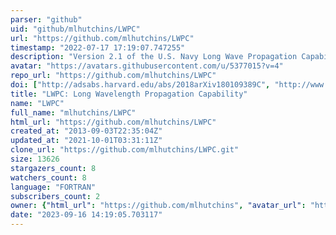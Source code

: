 ```yaml
---
parser: "github"
uid: "github/mlhutchins/LWPC"
url: "https://github.com/mlhutchins/LWPC"
timestamp: "2022-07-17 17:19:07.747255"
description: "Version 2.1 of the U.S. Navy Long Wave Propagation Capability code with alterations for running as a MATLAB function. The altered version has most warning and error reporting removed."
avatar: "https://avatars.githubusercontent.com/u/5377015?v=4"
repo_url: "https://github.com/mlhutchins/LWPC"
doi: ["http://adsabs.harvard.edu/abs/2018arXiv180109389C", "http://www.dtic.mil/get-tr-doc/pdf?AD=ADA350375", "https://ui.adsabs.harvard.edu/abs/2018ascl.soft03012U/abstract"]
title: "LWPC: Long Wavelength Propagation Capability"
name: "LWPC"
full_name: "mlhutchins/LWPC"
html_url: "https://github.com/mlhutchins/LWPC"
created_at: "2013-09-03T22:35:04Z"
updated_at: "2021-10-01T03:31:11Z"
clone_url: "https://github.com/mlhutchins/LWPC.git"
size: 13626
stargazers_count: 8
watchers_count: 8
language: "FORTRAN"
subscribers_count: 2
owner: {"html_url": "https://github.com/mlhutchins", "avatar_url": "https://avatars.githubusercontent.com/u/5377015?v=4", "login": "mlhutchins", "type": "User"}
date: "2023-09-16 14:19:05.703117"
---
```

